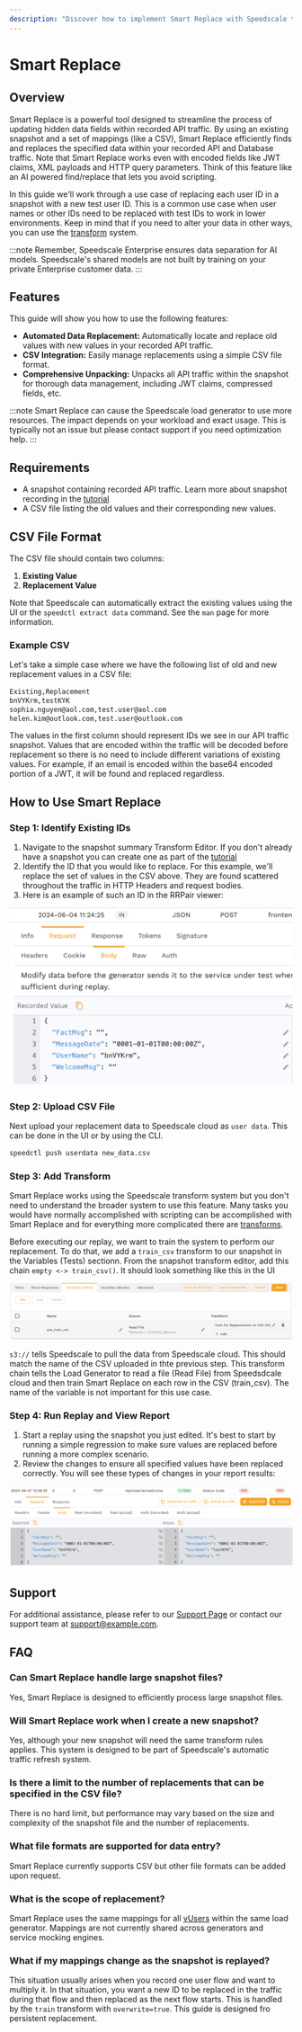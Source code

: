 ```yaml
---
description: "Discover how to implement Smart Replace with Speedscale to automatically shift and enhance your API designs during testing. This guide provides step-by-step instructions for configuring Smart Replace, ensuring seamless transitions and improved efficiency in your development workflows."
---
```


# Smart Replace

## Overview

Smart Replace is a powerful tool designed to streamline the process of updating hidden data fields within recorded API traffic. By using an existing snapshot and a set of mappings (like a CSV), Smart Replace efficiently finds and replaces the specified data within your recorded API and Database traffic. Note that Smart Replace works even with encoded fields like JWT claims, XML payloads and HTTP query parameters. Think of this feature like an AI powered find/replace that lets you avoid scripting.

In this guide we'll work through a use case of replacing each user ID in a snapshot with a new test user ID. This is a common use case when user names or other IDs need to be replaced with test IDs to work in lower environments. Keep in mind that if you need to alter your data in other ways, you can use the [transform](../reference/transform-traffic/README.md) system.

:::note
Remember, Speedscale Enterprise ensures data separation for AI models. Speedscale's shared models are not built by training on your private Enterprise customer data.
:::

## Features

This guide will show you how to use the following features:

- **Automated Data Replacement:** Automatically locate and replace old values with new values in your recorded API traffic.
- **CSV Integration:** Easily manage replacements using a simple CSV file format.
- **Comprehensive Unpacking:** Unpacks all API traffic within the snapshot for thorough data management, including JWT claims, compressed fields, etc.

:::note
Smart Replace can cause the Speedscale load generator to use more resources. The impact depends on your workload and exact usage. This is typically not an issue but please contact support if you need optimization help.
:::

## Requirements

- A snapshot containing recorded API traffic. Learn more about snapshot recording in the [tutorial](../tutorial.md)
- A CSV file listing the old values and their corresponding new values.

## CSV File Format

The CSV file should contain two columns:
1. **Existing Value**
2. **Replacement Value**

Note that Speedscale can automatically extract the existing values using the UI or the `speedctl extract data` command. See the `man` page for more information.

### Example CSV

Let's take a simple case where we have the following list of old and new replacement values in a CSV file:

```csv
Existing,Replacement
bnVYKrm,testKYK
sophia.nguyen@aol.com,test.user@aol.com
helen.kim@outlook.com,test.user@outlook.com
```

The values in the first column should represent IDs we see in our API traffic snapshot. Values that are encoded within the traffic will be decoded before replacement so there is no need to include different variations of existing values. For example, if an email is encoded within the base64 encoded portion of a JWT, it will be found and replaced regardless.

## How to Use Smart Replace

### Step 1: Identify Existing IDs

1. Navigate to the snapshot summary Transform Editor. If you don't already have a snapshot you can create one as part of the [tutorial](../tutorial.md)
2. Identify the ID that you would like to replace. For this example, we'll replace the set of values in the CSV above. They are found scattered throughout the traffic in HTTP Headers and request bodies.
3. Here is an example of such an ID in the RRPair viewer:

![id_example](./smart_replace/id_exmple.png)

### Step 2: Upload CSV File

Next upload your replacement data to Speedscale cloud as `user data`. This can be done in the UI or by using the CLI.

```bash
speedctl push userdata new_data.csv
```

### Step 3: Add Transform

Smart Replace works using the Speedscale transform system but you don't need to understand the broader system to use this feature. Many tasks you would have normally accomplished with scripting can be accomplished with Smart Replace and for everything more complicated there are [transforms](../reference/transform-traffic/README.md).

Before executing our replay, we want to train the system to perform our replacement. To do that, we add a `train_csv` transform to our snapshot in the Variables (Tests) sectionn. From the snapshot transform editor, add this chain `empty <-> train_csv()`. It should look something like this in the UI

![transform_example](./smart_replace/transform_example.png)

`s3://` tells Speedscale to pull the data from Speedscale cloud. This should match the name of the CSV uploaded in thte previous step. This transform chain tells the Load Generator to read a file (Read File) from Speedsdcale cloud and then train Smart Replace on each row in the CSV (train_csv). The name of the variable is not important for this use case.

### Step 4: Run Replay and View Report

1. Start a replay using the snapshot you just edited. It's best to start by running a simple regression to make sure values are replaced before running a more complex scenario.
2. Review the changes to ensure all specified values have been replaced correctly. You will see these types of changes in your report results:

![diff_results](./smart_replace/diff_results.png)

## Support

For additional assistance, please refer to our [Support Page](#) or contact our support team at support@example.com.

## FAQ

### Can Smart Replace handle large snapshot files?

Yes, Smart Replace is designed to efficiently process large snapshot files.

### Will Smart Replace work when I create a new snapshot?

Yes, although your new snapshot will need the same transform rules applies. This system is designed to be part of Speedscale's automatic traffic refresh system.

### Is there a limit to the number of replacements that can be specified in the CSV file?

There is no hard limit, but performance may vary based on the size and complexity of the snapshot file and the number of replacements.

### What file formats are supported for data entry?

Smart Replace currently supports CSV but other file formats can be added upon request.

### What is the scope of replacement?

Smart Replace uses the same mappings for all [vUsers](/reference/glossary.md#vuser) within the same load generator. Mappings are not currently shared across generators and service mocking engines.

### What if my mappings change as the snapshot is replayed?

This situation usually arises when you record one user flow and want to multiply it. In that situation, you want a new ID to be replaced in the traffic during that flow and then replaced as the next flow starts. This is handled by the `train` transform with `overwrite=true`. This guide is designed fro persistent replacement.

